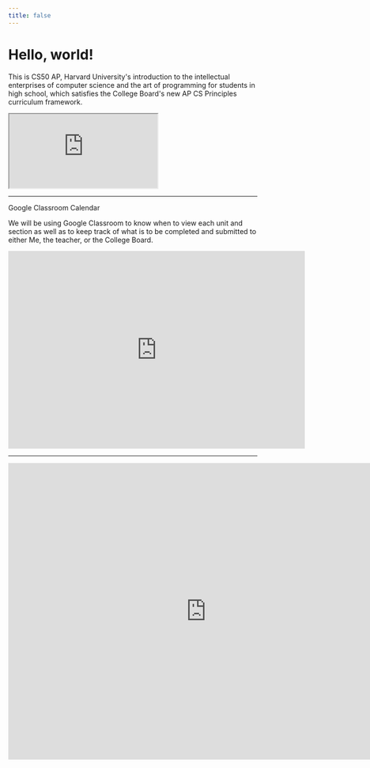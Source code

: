 ```yaml
---
title: false
---
```


# Hello, world!

This is CS50 AP, Harvard University's introduction to the intellectual enterprises of computer science and the art of programming for students in high school, which satisfies the College Board's new AP CS Principles curriculum framework.

<iframe src="https://www.youtube.com/embed/tZxLMIk_SaY?playlist=GAB6Gm7pTTA"></iframe>

---
Google Classroom Calendar

We will be using Google Classroom to know when to view each unit and section as well as to keep track of what is to be completed and submitted to either Me, the teacher, or the College Board.

<iframe src="https://calendar.google.com/calendar/embed?src=darienps.org_classroom9991a32a%40group.calendar.google.com&ctz=America%2FNew_York"style="border:0"width="600"height="400"frameborder="0"scrolling="no">
</iframe>


---

<iframe src="https://calendar.google.com/calendar/embed?height=600&amp;wkst=1&amp;bgcolor=%23F6BF26&amp;ctz=America%2FNew_York&amp;src=YW9jb25ub3JAZGFyaWVucHMub3Jn&amp;src=ZGFyaWVucHMub3JnX2NsYXNzcm9vbTk5OTFhMzJhQGdyb3VwLmNhbGVuZGFyLmdvb2dsZS5jb20&amp;src=ZGFyaWVucHMub3JnX2NsYXNzcm9vbTI2ZDgwNDc3QGdyb3VwLmNhbGVuZGFyLmdvb2dsZS5jb20&amp;src=ZGFyaWVucHMub3JnX2NsYXNzcm9vbWU4Yjg0ODkwQGdyb3VwLmNhbGVuZGFyLmdvb2dsZS5jb20&amp;src=ZW4udXNhI2hvbGlkYXlAZ3JvdXAudi5jYWxlbmRhci5nb29nbGUuY29t&amp;color=%23039BE5&amp;color=%230047a8&amp;color=%23880e4f&amp;color=%23004d40&amp;color=%230B8043"style="border-width:0"width="800"height="600"frameborder="0"scrolling="no"></iframe>
